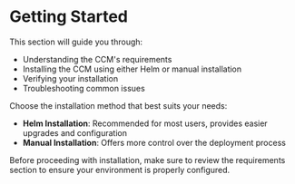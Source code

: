 # Getting Started

This section will guide you through:
- Understanding the CCM's requirements
- Installing the CCM using either Helm or manual installation
- Verifying your installation
- Troubleshooting common issues

Choose the installation method that best suits your needs:
- **Helm Installation**: Recommended for most users, provides easier upgrades and configuration
- **Manual Installation**: Offers more control over the deployment process

Before proceeding with installation, make sure to review the requirements section to ensure your environment is properly configured.
